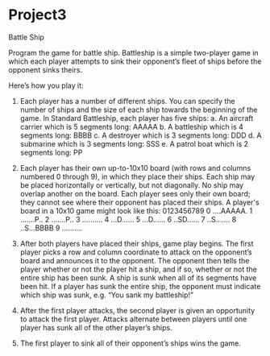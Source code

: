 # Project3
Battle Ship


Program the game for battle ship. Battleship is a simple two-player game in which each player attempts to sink their opponent’s fleet of ships before the opponent sinks theirs.

Here’s how you play it:
1. Each player has a number of different ships. You can specify the number of ships and the size of each ship towards the beginning of the game. In Standard Battleship, each player has five ships:
  a. An aircraft carrier which is 5 segments long: AAAAA
  b. A battleship which is 4 segments long: BBBB
  c. A destroyer which is 3 segments long: DDD
  d. A submarine which is 3 segments long: SSS
  e. A patrol boat which is 2 segments long: PP

2. Each player has their own up-to-10x10 board (with rows and columns numbered 0
through 9), in which they place their ships. Each ship may be placed horizontally or vertically, but not diagonally. No ship may overlap another on the board. Each player sees only their own board; they cannot see where their opponent has placed their ships. A player's board in a 10x10 game might look like this:
            0123456789
          0 ....AAAAA.
          1 .......P..
          2 .......P..
          3 ..........
          4 ...D......
          5 ...D......
          6 ..SD......
          7 ..S.......
          8 ..S...BBBB
          9 ..........
          
3. After both players have placed their ships, game play begins. The first player picks a row and column coordinate to attack on the opponent’s board and announces it to the opponent. The opponent then tells the player whether or not the player hit a ship, and if so, whether or not the entire ship has been sunk. A ship is sunk when all of its segments have been hit. If a player has sunk the entire ship, the opponent must indicate which ship was sunk, e.g. “You sank my battleship!”

4. After the first player attacks, the second player is given an opportunity to attack the first player. Attacks alternate between players until one player has sunk all of the other player’s ships.

5. The first player to sink all of their opponent’s ships wins the game.
